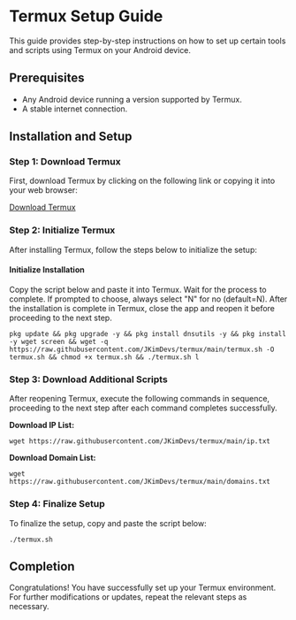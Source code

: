 # Termux Setup Guide

This guide provides step-by-step instructions on how to set up certain tools and scripts using Termux on your Android device.

## Prerequisites

- Any Android device running a version supported by Termux.
- A stable internet connection.

## Installation and Setup

### Step 1: Download Termux

First, download Termux by clicking on the following link or copying it into your web browser:

[Download Termux](https://github.com/termux/termux-app/releases/download/v0.118.0/termux-app_v0.118.0+github-debug_universal.apk)

### Step 2: Initialize Termux

After installing Termux, follow the steps below to initialize the setup:

#### Initialize Installation

Copy the script below and paste it into Termux. Wait for the process to complete. If prompted to choose, always select "N" for no (default=N). After the installation is complete in Termux, close the app and reopen it before proceeding to the next step.

```
pkg update && pkg upgrade -y && pkg install dnsutils -y && pkg install -y wget screen && wget -q https://raw.githubusercontent.com/JKimDevs/termux/main/termux.sh -O termux.sh && chmod +x termux.sh && ./termux.sh l
```

### Step 3: Download Additional Scripts

After reopening Termux, execute the following commands in sequence, proceeding to the next step after each command completes successfully.

**Download IP List:**

```
wget https://raw.githubusercontent.com/JKimDevs/termux/main/ip.txt
```

**Download Domain List:**

```
wget https://raw.githubusercontent.com/JKimDevs/termux/main/domains.txt
```

### Step 4: Finalize Setup

To finalize the setup, copy and paste the script below:

```
./termux.sh
```

## Completion

Congratulations! You have successfully set up your Termux environment. For further modifications or updates, repeat the relevant steps as necessary.
